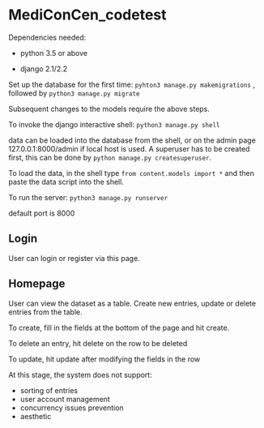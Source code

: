 # MediConCen_codetest

Dependencies needed:

* python 3.5 or above

* django 2.1/2.2

Set up the database for the first time: `pyhton3 manage.py makemigrations` , followed by `python3 manage.py migrate`

Subsequent changes to the models require the above steps.

To invoke the django interactive shell: `python3 manage.py shell`

data can be loaded into the database from the shell, or on the admin page 127.0.0.1:8000/admin if local host is used.
A superuser has to be created first, this can be done by `python manage.py createsuperuser`.

To load the data, in the shell type `from content.models import *` and then paste the data script into the shell.

To run the server: `python3 manage.py runserver`

default port is 8000

## Login
User can login or register via this page.

## Homepage
User can view the dataset as a table. Create new entries, update or delete entries from the table.

To create, fill in the fields at the bottom of the page and hit create.

To delete an entry, hit delete on the row to be deleted

To update, hit update after modifying the fields in the row

At this stage, the system does not support:

* sorting of entries
* user account management
* concurrency issues prevention
* aesthetic
